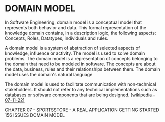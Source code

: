 # DOMAIN MODEL

In Software Engineering, domain model is a conceptual model that represents both behavior and data. This formal representation of the knowledge domain contains, in a description logic, the following aspects: Concepts, Roles, Datatypes, individuals and rules.

A domain model is a system of abstraction of selected aspects of knowledge, influence or activity. The model is used to solve domain problems. The domain model is a representation of concepts belonging to the domain that need to be modeled in software. The concepts are about the data, business, rules and their relationships between them. The domain model uses the domain's natural language

The domain model is used to facilitate communication with non-technical stakeholders. It should not refer to any technical implementations such as databases or software components that are being designed. [[wikipedia - 07-11-22]](https://en.wikipedia.org/wiki/Domain_model#:~:text=In%20software%20engineering%2C%20a%20domain,grounded%20in%20a%20description%20logic)




CHAPTER 07 - SPORTSSTORE - A REAL APPLICATION
    GETTING STARTED 156
        ISSUES
            DOMAIN MODEL